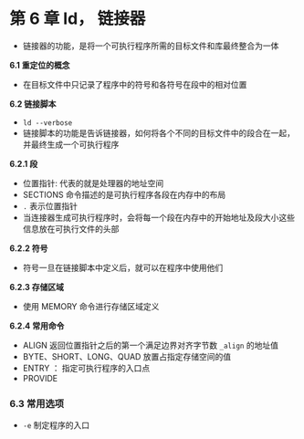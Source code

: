 # 第 6 章 ld， 链接器

* 链接器的功能，是将一个可执行程序所需的目标文件和库最终整合为一体

**6.1 重定位的概念**

* 在目标文件中只记录了程序中的符号和各符号在段中的相对位置

**6.2 链接脚本**

* `ld --verbose`
* 链接脚本的功能是告诉链接器，如何将各个不同的目标文件中的段合在一起，并最终生成一个可执行程序

**6.2.1 段**

* 位置指针: 代表的就是处理器的地址空间
* SECTIONS 命令描述的是可执行程序各段在内存中的布局
* `.` 表示位置指针
* 当连接器生成可执行程序时，会将每一个段在内存中的开始地址及段大小这些信息放在可执行文件的头部

**6.2.2 符号**

* 符号一旦在链接脚本中定义后，就可以在程序中使用他们

**6.2.3  存储区域**

* 使用 MEMORY 命令进行存储区域定义

**6.2.4 常用命令**

* ALIGN 返回位置指针之后的第一个满足边界对齐字节数 `_align` 的地址值
* BYTE、SHORT、LONG、QUAD 放置占指定存储空间的值
* ENTRY ： 指定可执行程序的入口点
* PROVIDE

### 6.3 常用选项

* `-e`  制定程序的入口
